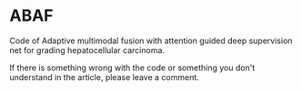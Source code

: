 # ABAF

Code of Adaptive multimodal fusion with attention guided deep supervision net for grading hepatocellular carcinoma.

If there is something wrong with the code or something you don't understand in the article, please leave a comment.
